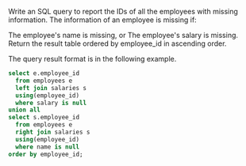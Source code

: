 Write an SQL query to report the IDs of all the employees with missing information. The information of an employee is missing if:

The employee's name is missing, or
The employee's salary is missing.
Return the result table ordered by employee_id in ascending order.

The query result format is in the following example.

```sql
select e.employee_id
  from employees e
  left join salaries s
  using(employee_id)
  where salary is null
union all
select s.employee_id
  from employees e
  right join salaries s
  using(employee_id)
  where name is null
order by employee_id;
```
